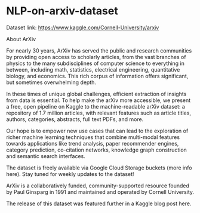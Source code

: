 # NLP-on-arxiv-dataset

Dataset link: https://www.kaggle.com/Cornell-University/arxiv

About ArXiv

For nearly 30 years, ArXiv has served the public and research communities by providing open access to scholarly articles, from the vast branches of physics to the many subdisciplines of computer science to everything in between, including math, statistics, electrical engineering, quantitative biology, and economics. This rich corpus of information offers significant, but sometimes overwhelming depth.

In these times of unique global challenges, efficient extraction of insights from data is essential. To help make the arXiv more accessible, we present a free, open pipeline on Kaggle to the machine-readable arXiv dataset: a repository of 1.7 million articles, with relevant features such as article titles, authors, categories, abstracts, full text PDFs, and more.

Our hope is to empower new use cases that can lead to the exploration of richer machine learning techniques that combine multi-modal features towards applications like trend analysis, paper recommender engines, category prediction, co-citation networks, knowledge graph construction and semantic search interfaces.

The dataset is freely available via Google Cloud Storage buckets (more info here). Stay tuned for weekly updates to the dataset!

ArXiv is a collaboratively funded, community-supported resource founded by Paul Ginsparg in 1991 and maintained and operated by Cornell University.

The release of this dataset was featured further in a Kaggle blog post here.
